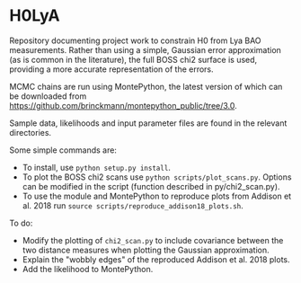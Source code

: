 # H0LyA
Repository documenting project work to constrain H0 from Lya BAO measurements. Rather than using a simple, Gaussian error approximation (as is common in the literature), the full BOSS chi2 surface is used, providing a more accurate representation of the errors.

MCMC chains are run using MontePython, the latest version of which can be downloaded from https://github.com/brinckmann/montepython_public/tree/3.0. 

Sample data, likelihoods and input parameter files are found in the relevant directories.

Some simple commands are:
 - To install, use `python setup.py install`.
 - To plot the BOSS chi2 scans use `python scripts/plot_scans.py`. Options can be modified in the script (function described in py/chi2_scan.py).
 - To use the module and MontePython to reproduce plots from Addison et al. 2018 run `source scripts/reproduce_addison18_plots.sh`.

To do:
 - Modify the plotting of `chi2_scan.py` to include covariance between the two distance measures when plotting the Gaussian approximation.
 - Explain the "wobbly edges" of the reproduced Addison et al. 2018 plots.
 - Add the likelihood to MontePython.
 
